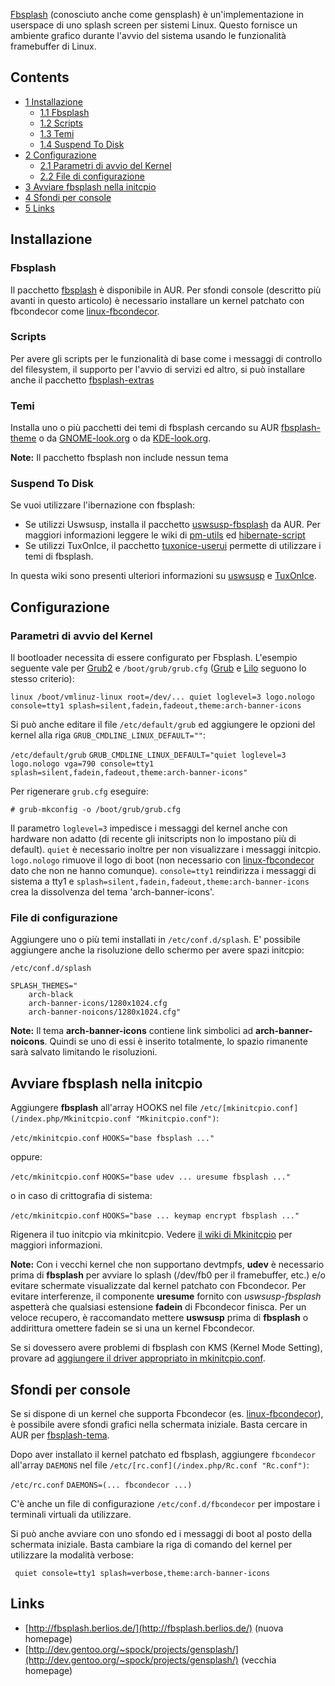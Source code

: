 [Fbsplash](http://fbsplash.berlios.de/) (conosciuto anche come gensplash) è un'implementazione in userspace di uno splash screen per sistemi Linux. Questo fornisce un ambiente grafico durante l'avvio del sistema usando le funzionalità framebuffer di Linux.

## Contents

*   [1 Installazione](#Installazione)
    *   [1.1 Fbsplash](#Fbsplash)
    *   [1.2 Scripts](#Scripts)
    *   [1.3 Temi](#Temi)
    *   [1.4 Suspend To Disk](#Suspend_To_Disk)
*   [2 Configurazione](#Configurazione)
    *   [2.1 Parametri di avvio del Kernel](#Parametri_di_avvio_del_Kernel)
    *   [2.2 File di configurazione](#File_di_configurazione)
*   [3 Avviare fbsplash nella initcpio](#Avviare_fbsplash_nella_initcpio)
*   [4 Sfondi per console](#Sfondi_per_console)
*   [5 Links](#Links)

## Installazione

### Fbsplash

Il pacchetto [fbsplash](https://aur.archlinux.org/packages/fbsplash/) è disponibile in AUR. Per sfondi console (descritto più avanti in questo articolo) è necessario installare un kernel patchato con fbcondecor come [linux-fbcondecor](https://aur.archlinux.org/packages/linux-fbcondecor/).

### Scripts

Per avere gli scripts per le funzionalità di base come i messaggi di controllo del filesystem, il supporto per l'avvio di servizi ed altro, si può installare anche il pacchetto [fbsplash-extras](https://aur.archlinux.org/packages/fbsplash-extras/)

### Temi

Installa uno o più pacchetti dei temi di fbsplash cercando su AUR [fbsplash-theme](https://aur.archlinux.org/packages.php?O=0&K=fbsplash-theme&do_Search=Go) o da [GNOME-look.org](http://gnome-look.org) o da [KDE-look.org](http://kde-look.org).

**Note:** Il pacchetto fbsplash non include nessun tema

### Suspend To Disk

Se vuoi utilizzare l'ibernazione con fbsplash:

*   Se utilizzi Uswsusp, installa il pacchetto [uswsusp-fbsplash](https://aur.archlinux.org/packages/uswsusp-fbsplash/) da AUR. Per maggiori informazioni leggere le wiki di [pm-utils](https://wiki.archlinux.org/index.php/Pm-utils#Using_another_sleep_backend_.28like_uswsusp.29) ed [hibernate-script](https://wiki.archlinux.org/index.php/Suspend_to_Disk#Uswsusp_method_.28hibernate-script.29)
*   Se utilizzi TuxOnIce, il pacchetto [tuxonice-userui](https://aur.archlinux.org/packages/tuxonice-userui/) permette di utilizzare i temi di fbsplash.

In questa wiki sono presenti ulteriori informazioni su [uswsusp](https://wiki.archlinux.org/index.php/Suspend_to_Disk#Uswsusp_method) e [TuxOnIce](https://wiki.archlinux.org/index.php/Tuxonice_%28Italiano%29).

## Configurazione

### Parametri di avvio del Kernel

Il bootloader necessita di essere configurato per Fbsplash. L'esempio seguente vale per [Grub2](/index.php/Grub2 "Grub2") e `/boot/grub/grub.cfg` ([Grub](/index.php/Grub "Grub") e [Lilo](/index.php/Lilo "Lilo") seguono lo stesso criterio):

```
linux /boot/vmlinuz-linux root=/dev/... quiet loglevel=3 logo.nologo console=tty1 splash=silent,fadein,fadeout,theme:arch-banner-icons

```

Si può anche editare il file `/etc/default/grub` ed aggiungere le opzioni del kernel alla riga `GRUB_CMDLINE_LINUX_DEFAULT=""`:

 `/etc/default/grub`  `GRUB_CMDLINE_LINUX_DEFAULT="quiet loglevel=3 logo.nologo vga=790 console=tty1 splash=silent,fadein,fadeout,theme:arch-banner-icons"` 

Per rigenerare `grub.cfg` eseguire:

 `# grub-mkconfig -o /boot/grub/grub.cfg` 

Il parametro `loglevel=3` impedisce i messaggi del kernel anche con hardware non adatto (di recente gli initscripts non lo impostano più di default). `quiet` è necessario inoltre per non visualizzare i messaggi initcpio. `logo.nologo` rimuove il logo di boot (non necessario con [linux-fbcondecor](https://aur.archlinux.org/packages/linux-fbcondecor/) dato che non ne hanno comunque). `console=tty1` reindirizza i messaggi di sistema a tty1 e `splash=silent,fadein,fadeout,theme:arch-banner-icons` crea la dissolvenza del tema 'arch-banner-icons'.

### File di configurazione

Aggiungere uno o più temi installati in `/etc/conf.d/splash`. E' possibile aggiungere anche la risoluzione dello schermo per avere spazi initcpio:

 `/etc/conf.d/splash` 

```
SPLASH_THEMES="
    arch-black
    arch-banner-icons/1280x1024.cfg
    arch-banner-noicons/1280x1024.cfg"
```

**Note:** Il tema **arch-banner-icons** contiene link simbolici ad **arch-banner-noicons**. Quindi se uno di essi è inserito totalmente, lo spazio rimanente sarà salvato limitando le risoluzioni.

## Avviare fbsplash nella initcpio

Aggiungere **fbsplash** all'array HOOKS nel file `/etc/[mkinitcpio.conf](/index.php/Mkinitcpio.conf "Mkinitcpio.conf")`:

 `/etc/mkinitcpio.conf`  `HOOKS="base fbsplash ..."` 

oppure:

 `/etc/mkinitcpio.conf`  `HOOKS="base udev ... uresume fbsplash ..."` 

o in caso di crittografia di sistema:

 `/etc/mkinitcpio.conf`  `HOOKS="base ... keymap encrypt fbsplash ..."` 

Rigenera il tuo initcpio via mkinitcpio. Vedere [il wiki di Mkinitcpio](/index.php/Mkinitcpio_(Italiano) "Mkinitcpio (Italiano)") per maggiori informazioni.

**Note:** Con i vecchi kernel che non supportano devtmpfs, **udev** è necessario prima di **fbsplash** per avviare lo splash (/dev/fb0 per il framebuffer, etc.) e/o evitare schermate visualizzate dal kernel patchato con Fbcondecor. Per evitare interferenze, il componente **uresume** fornito con _uswsusp-fbsplash_ aspetterà che qualsiasi estensione **fadein** di Fbcondecor finisca. Per un veloce recupero, è raccomandato mettere **uswsusp** prima di **fbsplash** o addirittura omettere fadein se si una un kernel Fbcondecor.

Se si dovessero avere problemi di fbsplash con KMS (Kernel Mode Setting), provare ad [aggiungere il driver appropriato in mkinitcpio.conf](/index.php/Intel_(Italiano)#KMS_.28Kernel_Mode_Setting.29 "Intel (Italiano)").

## Sfondi per console

Se si dispone di un kernel che supporta Fbcondecor (es. [linux-fbcondecor](https://aur.archlinux.org/packages/linux-fbcondecor/)), è possibile avere sfondi grafici nella schermata iniziale. Basta cercare in AUR per [fbsplash-tema](https://aur.archlinux.org/packages.php?O=0&K=fbsplash-theme&do_Search=Go).

Dopo aver installato il kernel patchato ed fbsplash, aggiungere `fbcondecor` all'array `DAEMONS` nel file `/etc/[rc.conf](/index.php/Rc.conf "Rc.conf")`:

 `/etc/rc.conf`  `DAEMONS=(... fbcondecor ...)` 

C'è anche un file di configurazione `/etc/conf.d/fbcondecor` per impostare i terminali virtuali da utilizzare.

Si può anche avviare con uno sfondo ed i messaggi di boot al posto della schermata iniziale. Basta cambiare la riga di comando del kernel per utilizzare la modalità verbose:

```
 quiet console=tty1 splash=verbose,theme:arch-banner-icons

```

## Links

*   [http://fbsplash.berlios.de/](http://fbsplash.berlios.de/) (nuova homepage)
*   [http://dev.gentoo.org/~spock/projects/gensplash/](http://dev.gentoo.org/~spock/projects/gensplash/) (vecchia homepage)